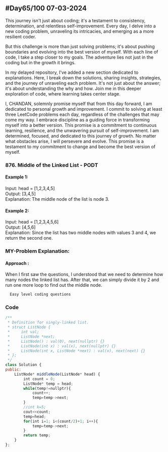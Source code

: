
## #Day65/100 07-03-2024

This journey isn't just about coding; it's a testament to consistency, determination, and relentless self-improvement. Every day, I delve into a new coding problem, unraveling its intricacies, and emerging as a more resilient coder.

But this challenge is more than just solving problems; it's about pushing boundaries and evolving into the best version of myself. With each line of code, I take a step closer to my goals. The adventure lies not just in the coding but in the growth it brings.

In my delayed repository, I've added a new section dedicated to explanations. Here, I break down the solutions, sharing insights, strategies, and the journey of unraveling each problem. It's not just about the answer; it's about understanding the why and how. Join me in this deeper exploration of code, where learning takes center stage.

I, CHANDAN, solemnly promise myself that from this day forward, I am dedicated to personal growth and improvement. I commit to solving at least three LeetCode problems each day, regardless of the challenges that may come my way. I embrace discipline as a guiding force in transforming myself into a better version. This promise is a commitment to continuous learning, resilience, and the unwavering pursuit of self-improvement. I am determined, focused, and dedicated to this journey of growth. No matter what obstacles arise, I will persevere and evolve. This promise is a testament to my commitment to change and become the best version of myself.


### 876. Middle of the Linked List - PODT

#### Example 1:
Input: head = [1,2,3,4,5]\
Output: [3,4,5]\
Explanation: The middle node of the list is node 3.


#### Example 2:
Input: head = [1,2,3,4,5,6]\
Output: [4,5,6]\
Explanation: Since the list has two middle nodes with values 3 and 4, we return the second one.
### MY-Problem Explanation:

#### Approach :
When I first saw the questions, I understood that we need to determine how many nodes the linked list has. After that, we can simply divide it by 2 and run one more loop to find out the middle node.
```bash
  Easy level coding questions
```
### Code

```javascript
/**
 * Definition for singly-linked list.
 * struct ListNode {
 *     int val;
 *     ListNode *next;
 *     ListNode() : val(0), next(nullptr) {}
 *     ListNode(int x) : val(x), next(nullptr) {}
 *     ListNode(int x, ListNode *next) : val(x), next(next) {}
 * };
 */
class Solution {
public:
    ListNode* middleNode(ListNode* head) {
        int count = 0;
        ListNode* temp = head;
        while(temp!=nullptr){
            count++;
            temp=temp->next;
        }
        //int k=5;
        cout<<count;
        temp=head;
        for(int i=1; i<(count/2)+1; i++){
            temp=temp->next;
        }
        return temp;
    }
};
```